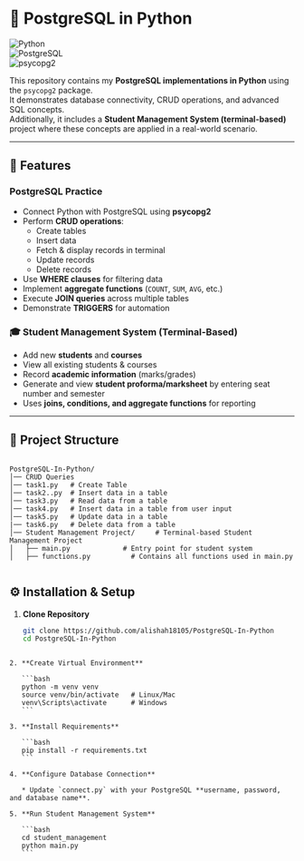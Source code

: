 # 🐘 PostgreSQL in Python  

![Python](https://img.shields.io/badge/Python-3.10%2B-blue?logo=python)  
![PostgreSQL](https://img.shields.io/badge/PostgreSQL-Database-blue?logo=postgresql)  
![psycopg2](https://img.shields.io/badge/psycopg2-PostgreSQL%20Adapter-green)  

This repository contains my **PostgreSQL implementations in Python** using the `psycopg2` package.  
It demonstrates database connectivity, CRUD operations, and advanced SQL concepts.  
Additionally, it includes a **Student Management System (terminal-based)** project where these concepts are applied in a real-world scenario.  

---

## 🔹 Features  

### PostgreSQL Practice  
- Connect Python with PostgreSQL using **psycopg2**  
- Perform **CRUD operations**:  
  - Create tables  
  - Insert data  
  - Fetch & display records in terminal  
  - Update records  
  - Delete records  
- Use **WHERE clauses** for filtering data  
- Implement **aggregate functions** (`COUNT`, `SUM`, `AVG`, etc.)  
- Execute **JOIN queries** across multiple tables  
- Demonstrate **TRIGGERS** for automation  

### 🎓 Student Management System (Terminal-Based)  
- Add new **students** and **courses**  
- View all existing students & courses  
- Record **academic information** (marks/grades)  
- Generate and view **student proforma/marksheet** by entering seat number and semester  
- Uses **joins, conditions, and aggregate functions** for reporting  

---

## 📂 Project Structure  

```

PostgreSQL-In-Python/
│── CRUD Queries              
│── task1.py   # Create Table  
│── task2..py  # Insert data in a table      
│── task3.py   # Read data from a table      
│── task4.py   # Insert data in a table from user input    
│── task5.py   # Update data in a table
|── task6.py   # Delete data from a table
│── Student Management Project/     # Terminal-based Student Management Project
│   ├── main.py             # Entry point for student system
│   ├── functions.py          # Contains all functions used in main.py
           

````


## ⚙️ Installation & Setup  

1. **Clone Repository**  
   ```bash
   git clone https://github.com/alishah18105/PostgreSQL-In-Python
   cd PostgreSQL-In-Python
````

2. **Create Virtual Environment**

   ```bash
   python -m venv venv
   source venv/bin/activate   # Linux/Mac  
   venv\Scripts\activate      # Windows
   ```

3. **Install Requirements**

   ```bash
   pip install -r requirements.txt
   ```

4. **Configure Database Connection**

   * Update `connect.py` with your PostgreSQL **username, password, and database name**.

5. **Run Student Management System**

   ```bash
   cd student_management
   python main.py
   ```

